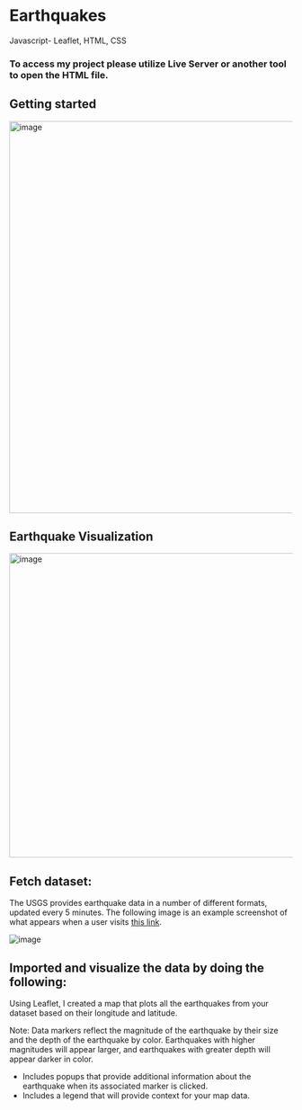 # Earthquakes
Javascript- Leaflet, HTML, CSS

### To access my project please utilize Live Server or another tool to open the HTML file.  

## Getting started  
<img width="698" alt="image" src="https://github.com/SavannahWithAnH/Earthquakes_HTML/assets/126124356/ab258000-c0e3-4668-a2af-93f232958b49">  


## Earthquake Visualization

<img width="542" alt="image" src="https://github.com/SavannahWithAnH/Earthquakes_HTML/assets/126124356/583b117a-5570-4aac-93de-30fb5d343c6e">


## Fetch dataset:
The USGS provides earthquake data in a number of different formats, updated every 5 minutes. The following image is an example screenshot of what appears when a user visits [this link](https://earthquake.usgs.gov/earthquakes/feed/v1.0/geojson.php).

![image](https://github.com/SavannahWithAnH/Earthquakes_HTML/assets/126124356/4fc21cd4-f440-4ce5-af7c-562cfadd9468)

## Imported and visualize the data by doing the following:
Using Leaflet, I created a map that plots all the earthquakes from your dataset based on their longitude and latitude.

Note: Data markers reflect the magnitude of the earthquake by their size and the depth of the earthquake by color. Earthquakes with higher magnitudes will appear larger, and earthquakes with greater depth will appear darker in color.

* Includes popups that provide additional information about the earthquake when its associated marker is clicked.
* Includes a legend that will provide context for your map data.

